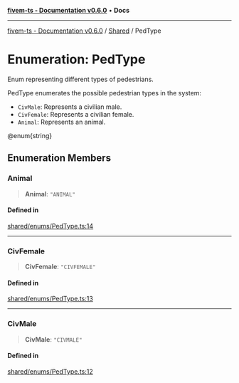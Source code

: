 [**fivem-ts - Documentation v0.6.0**](../../../README.md) • **Docs**

***

[fivem-ts - Documentation v0.6.0](../../../README.md) / [Shared](../README.md) / PedType

# Enumeration: PedType

Enum representing different types of pedestrians.

PedType enumerates the possible pedestrian types in the system:
- `CivMale`: Represents a civilian male.
- `CivFemale`: Represents a civilian female.
- `Animal`: Represents an animal.

@enum{string}

## Enumeration Members

### Animal

> **Animal**: `"ANIMAL"`

#### Defined in

[shared/enums/PedType.ts:14](https://github.com/Purpose-Dev/fivem-ts/blob/main/src/shared/enums/PedType.ts#L14)

***

### CivFemale

> **CivFemale**: `"CIVFEMALE"`

#### Defined in

[shared/enums/PedType.ts:13](https://github.com/Purpose-Dev/fivem-ts/blob/main/src/shared/enums/PedType.ts#L13)

***

### CivMale

> **CivMale**: `"CIVMALE"`

#### Defined in

[shared/enums/PedType.ts:12](https://github.com/Purpose-Dev/fivem-ts/blob/main/src/shared/enums/PedType.ts#L12)
